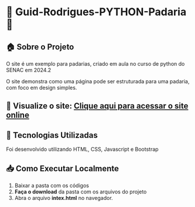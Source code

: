 # 🥖 Guid-Rodrigues-PYTHON-Padaria 🍞

## 🏠 Sobre o Projeto
O site é um exemplo para padarias, criado em aula no curso de python do SENAC em 2024.2

O site demonstra como uma página pode ser estruturada para uma padaria, com foco em design simples.

## 🔗 **Visualize o site**: [Clique aqui para acessar o site online](https://guido-rodrigues.github.io/Guid-Rodrigues-PYTHON-Padaria/)

## 🚀 Tecnologias Utilizadas
Foi desenvolvido utilizando HTML, CSS, Javascript e Bootstrap

## 📥 Como Executar Localmente

1. Baixar a pasta com os códigos
1. **Faça o download** da pasta com os arquivos do projeto
2. Abra o arquivo **intex.html** no navegador.